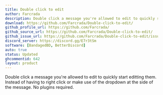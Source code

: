 ```yaml
---
title: Double click to edit
author: Farcrada
description: Double click a message you're allowed to edit to quickly start editting them.
download: https://github.com/Farcrada/Double-click-to-edit/
github_profile_url: https://github.com/Farcrada/
github_source_url: https://github.com/Farcrada/Double-click-to-edit/
github_issue_url: https://github.com/Farcrada/Double-click-to-edit/issues/
discord_server: https://discord.gg/E7r3tSm
software: [BandagedBD, BetterDiscord]
auto: true
status: Updated
ghcommentid: 642
layout: product
---
```

Double click a message you're allowed to edit to quickly start editting them. Instead of having to right click or make use of the dropdown at the side of the message. No plugins required.